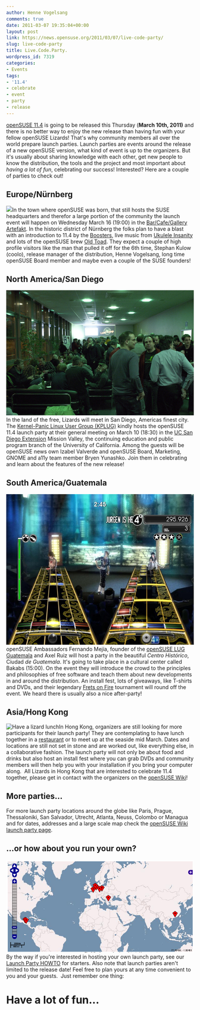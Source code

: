 ```yaml
---
author: Henne Vogelsang
comments: true
date: 2011-03-07 19:35:04+00:00
layout: post
link: https://news.opensuse.org/2011/03/07/live-code-party/
slug: live-code-party
title: Live.Code.Party.
wordpress_id: 7319
categories:
- Events
tags:
- '11.4'
- celebrate
- event
- party
- release
---
```


[openSUSE 11.4](//en.opensuse.org/Portal:11.4) is going to be released this Thursday (**March 10th, 2011)** and there is no better way to enjoy the new release than having fun with your  fellow openSUSE Lizards! That's why community members all over the world prepare launch parties. Launch parties are events around the release of a  new openSUSE version, what kind of event is up to the organizers. But  it's usually about sharing  knowledge with each other, get new people to know the distribution, the tools and the project and most important about _having a lot of fun_, celebrating our success! Interested? Here are a couple of parties to check out!
<!-- more -->


## Europe/Nürnberg


![](//en.opensuse.org/images/5/51/Release_party_poster_nuernberg.png)In the town where openSUSE was born, that still hosts the SUSE headquarters and therefor a large portion of the community the launch event will happen on Wednesday March 16 (19:00) in the [Bar/Cafe/Gallery Artefakt](//artefakt-nuernberg.de/). In the historic district of Nürnberg the folks plan to have a blast with an introduction to 11.4 by the [Boosters](//en.opensuse.org/openSUSE:Boosters_team), live music from [Ukulele Insanity](//www.myspace.com/ukuleleinsanity) and lots of the openSUSE brew [Old Toad](//en.opensuse.org/openSUSE:Beer). They expect a couple of high profile visitors like the man that pulled it off for the 6th time, Stephan Kulow (coolo), release manager of the distribution, Henne Vogelsang, long time openSUSE Board member and maybe even a couple of the SUSE founders!


## North America/San Diego


![Party!](/wp-content/uploads/2010/10/the-party.jpg)In the land of the free, Lizards will meet in San Diego, Americas finest city. The [Kernel-Panic Linux User Group (KPLUG)](//www.kernel-panic.org) kindly hosts the openSUSE 11.4 launch party at their general meeting on March 10 (18:30) in the [UC San Diego Extension](//extension.ucsd.edu/) Mission Valley, the continuing education and public program branch of the University of California. Among the guests will be openSUSE news own Izabel Valverde and openSUSE Board, Marketing, GNOME and a11y team member Bryen Yunashko. Join them in celebrating and learn about the features of the new release!


## South America/Guatemala


[![frets on fire](/wp-content/uploads/2011/03/frets_on_fire.jpg)](//code.google.com/p/fofix/)openSUSE Ambassadors Fernando Mejía, founder of the [openSUSE LUG Guatemala](//www.opensuse.org.gt/) and Axel Ruiz will host a party in the beautiful _Centro Histórico_, Ciudad _de Guatemala_. It's going to take place in a cultural center called Bakabs (15:00). On the event they will introduce the crowd to the principles and philosophies of free software and teach them about new developments in and around the distribution. An install fest, lots of giveaways, like T-shirts and DVDs, and their legendary [Frets on Fire](//fretsonfire.sourceforge.net/screenshots/) tournament will round off the event. We heard there is usually also a nice after-party!


## Asia/Hong Kong


![Have a lizard lunch](//farm4.static.flickr.com/3068/2824169709_859f70f4e2_m.jpg)In Hong Kong, organizers are still looking for more participants for their launch party! They are contemplating to have lunch together in a [restaurant](//jojofood.com/main.htm) or to meet up at the seaside mid March. Dates and locations are still not set in stone and are worked out, like everything else, in a collaborative fashion. The launch party will not only be about food and drinks but also host an install fest where you can grab DVDs and community members will then help you with your  installation if you bring your computer along.  All Lizards in Hong Kong that are interested to celebrate 11.4 together, please get in contact with the organizers on the [openSUSE Wiki](//en.opensuse.org/openSUSE:11.4_Launch_party_Hong_Kong)!


## More parties...


For more launch party locations around the globe like Paris, Prague,  Thessaloniki, San Salvador, Utrecht, Atlanta, Neuss, Colombo or Managua  and for dates, addresses and a large scale map check the [openSUSE Wiki launch party page](//en.opensuse.org/openSUSE:Launch_parties).


## ...or how about you run your own?


[![Party Locations](/wp-content/uploads/2011/03/party_map-e1299503361641.png)](//en.opensuse.org/openSUSE:Launch_parties)By the way if you're interested in hosting your own launch party, see our [Launch Party HOWTO](//en.opensuse.org/openSUSE:Launch_party_HOWTO) for starters. Also note that launch parties aren't limited to the release date! Feel free to plan yours at any time convenient to you and your guests.  Just remember one thing:


# Have a lot of fun...
